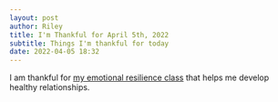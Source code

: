 ```yaml
---
layout: post
author: Riley
title: I'm Thankful for April 5th, 2022
subtitle: Things I'm thankful for today
date: 2022-04-05 18:32
---
```


I am thankful for [my emotional resilience class](https://www.churchofjesuschrist.org/study/manual/emotional-resilience-for-self-reliance?lang=eng "target=_blank") that helps me develop healthy relationships.
